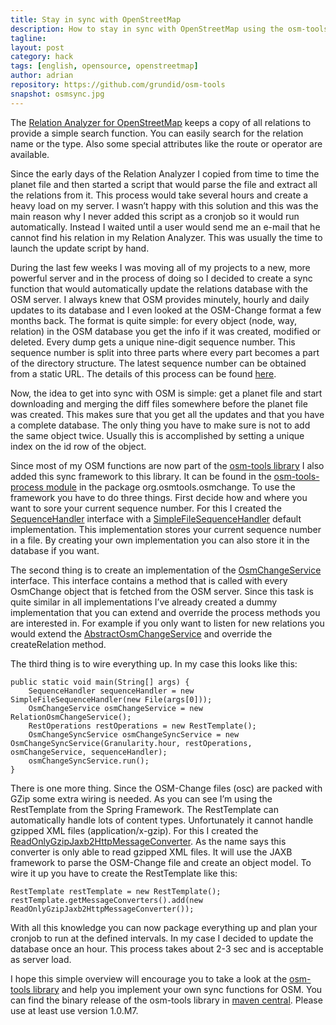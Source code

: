 ```yaml
---
title: Stay in sync with OpenStreetMap
description: How to stay in sync with OpenStreetMap using the osm-tools library
tagline: 
layout: post
category: hack
tags: [english, opensource, openstreetmap]
author: adrian
repository: https://github.com/grundid/osm-tools
snapshot: osmsync.jpg
---
```


The [Relation Analyzer for OpenStreetMap](http://ra.osmsurround.org) keeps a copy of all relations to provide a simple search 
function. You can easily search for the relation name or the type. Also some special attributes 
like the route or operator are available. 

Since the early days of the Relation Analyzer I copied from time to time the planet file and 
then started a script that would parse the file and extract all the relations from it. This 
process would take several hours and create a heavy load on my server. I wasn’t happy with this 
solution and this was the main reason why I never added this script as a cronjob so it would 
run automatically. Instead I waited until a user would send me an e-mail that he cannot find 
his relation in my Relation Analyzer. This was usually the time to launch the update script by hand.

During the last few weeks I was moving all of my projects to a new, more powerful server and 
in the process of doing so I decided to create a sync function that would automatically update the 
relations database with the OSM server. I always knew that OSM provides minutely, hourly and daily 
updates to its database and I even looked at the OSM-Change format a few months back. The format 
is quite simple: for every object (node, way, relation) in the OSM database you get the info if it 
was created, modified or deleted. Every dump gets a unique nine-digit sequence number. 
This sequence number is split into three parts where every part becomes a part of the 
directory structure. The latest sequence number can be obtained from a static URL. The details 
of this process can be found [here](http://wiki.openstreetmap.org/wiki/Planet.osm/diffs#Minute.2C_Hour.2C_and_Day_Files_Organisation).

Now, the idea to get into sync with OSM is simple: get a planet file and start downloading 
and merging the diff files somewhere before the planet file was created. This makes sure that 
you get all the updates and that you have a complete database. The only thing you have to 
make sure is not to add the same object twice. Usually this is accomplished by setting a 
unique index on the id row of the object.

Since most of my OSM functions are now part of 
the [osm-tools library](https://github.com/grundid/osm-tools) I also added this sync framework 
to this library. It can be found in the [osm-tools-process module](https://github.com/grundid/osm-tools/tree/master/osm-tools-process) in the package org.osmtools.osmchange.
To use the framework you have to do three things. First decide how and where you want to sore your 
current sequence number. For this I created the [SequenceHandler](https://github.com/grundid/osm-tools/blob/master/osm-tools-process/src/main/java/org/osmtools/osmchange/SequenceHandler.java) 
interface with a [SimpleFileSequenceHandler](https://github.com/grundid/osm-tools/blob/master/osm-tools-process/src/main/java/org/osmtools/osmchange/SimpleFileSequenceHandler.java) 
default implementation. This implementation stores your current sequence number in a file. 
By creating your own implementation you can also store it in the database if you want. 

The second thing is to create an implementation of the [OsmChangeService](https://github.com/grundid/osm-tools/blob/master/osm-tools-process/src/main/java/org/osmtools/osmchange/OsmChangeService.java) 
interface. This interface contains a method that is called with every OsmChange object 
that is fetched from the OSM server. Since this task is quite similar in all implementations 
I’ve already created a dummy implementation that you can extend and override the process methods 
you are interested in. For example if you only want to listen for new relations you would extend 
the [AbstractOsmChangeService](https://github.com/grundid/osm-tools/blob/master/osm-tools-process/src/main/java/org/osmtools/osmchange/AbstractOsmChangeService.java) 
and override the createRelation method. 

The third thing is to wire everything up. In my case this looks like this:

	public static void main(String[] args) {
		SequenceHandler sequenceHandler = new SimpleFileSequenceHandler(new File(args[0]));
		OsmChangeService osmChangeService = new RelationOsmChangeService();
		RestOperations restOperations = new RestTemplate();
		OsmChangeSyncService osmChangeSyncService = new OsmChangeSyncService(Granularity.hour, restOperations, osmChangeService, sequenceHandler);
		osmChangeSyncService.run();
	}

There is one more thing. Since the OSM-Change files (osc) are packed with GZip some extra wiring 
is needed. As you can see I’m using the RestTemplate from the Spring Framework. 
The RestTemplate can automatically handle lots of content types. Unfortunately it cannot 
handle gzipped XML files (application/x-gzip). For this I created the 
[ReadOnlyGzipJaxb2HttpMessageConverter](https://github.com/grundid/osm-tools/blob/master/osm-tools-process/src/main/java/org/osmtools/osmchange/ReadOnlyGzipJaxb2HttpMessageConverter.java). 
As the name says this converter is only able to read gzipped XML files. It will use the 
JAXB framework to parse the OSM-Change file and create an object model. To wire it up you 
have to create the RestTemplate like this:

	RestTemplate restTemplate = new RestTemplate();
	restTemplate.getMessageConverters().add(new ReadOnlyGzipJaxb2HttpMessageConverter());

With all this knowledge you can now package everything up and plan your cronjob to run at the 
defined intervals. In my case I decided to update the database once an hour. This process 
takes about 2-3 sec and is acceptable as server load.

I hope this simple overview will encourage you to take a look at the 
[osm-tools library](https://github.com/grundid/osm-tools) and help you implement 
your own sync functions for OSM. You can find the binary release of the osm-tools library in 
[maven central](http://search.maven.org/#search|ga|1|g%3A%22de.grundid.osmtools%22). 
Please use at least use version 1.0.M7.
